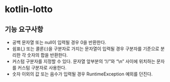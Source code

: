 # kotlin-lotto
## 기능 요구사항
- 공백 문자열 또는 null이 입력될 경우 0을 반환한다.
- 쉼표(,) 또는 콜론(:)을 구분자로 가지는 문자열이 입력될 경우 구분자를 기준으로 분리한 각 숫자의 합을 반환한다.
- 커스텀 구분자를 지정할 수 있다. 문자열 앞부분의 “//”와 “\n” 사이에 위치하는 문자를 커스텀 구분자로 사용한다.
- 숫자 이외의 값 또는 음수가 입력될 경우 RuntimeException 예외를 던진다.
